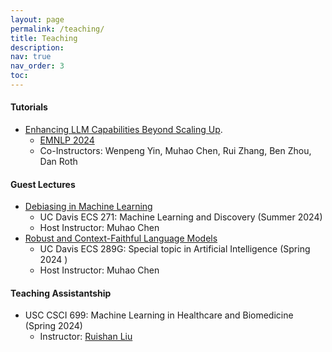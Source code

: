 ```yaml
---
layout: page
permalink: /teaching/
title: Teaching
description:
nav: true
nav_order: 3
toc:
---
```


<!-- For now, this page is assumed to be a static description of your courses. You can convert it to a collection similar to `_projects/` so that you can have a dedicated page for each course.

Organize your courses by years, topics, or universities, however you like! -->

#### Tutorials

- [Enhancing LLM Capabilities Beyond Scaling Up]().
    * [EMNLP 2024](https://2024.emnlp.org/)
    * Co-Instructors: Wenpeng Yin, Muhao Chen, Rui Zhang, Ben Zhou, Dan Roth

#### Guest Lectures

- [Debiasing in Machine Learning]()
    * UC Davis ECS 271: Machine Learning and Discovery (Summer 2024)
    * Host Instructor: Muhao Chen
- [Robust and Context-Faithful Language Models]()
    * UC Davis ECS 289G: Special topic in Artificial Intelligence (Spring 2024 )
    * Host Instructor: Muhao Chen


#### Teaching Assistantship

 - USC CSCI 699: Machine Learning in Healthcare and Biomedicine (Spring 2024)
    * Instructor: [Ruishan Liu](https://viterbi-web.usc.edu/~ruishanl/)

